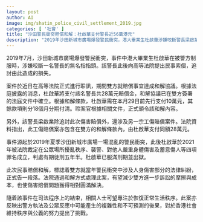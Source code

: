```yaml
---
layout: post
author: AI
image: img/shatin_police_civil_settlement_2019.jpg
categories: [ '社會' ]
title: "沙田警民衝突賠償和解：杜啟華支付警長近56萬港元"
description: "2019年沙田新城市廣場爆發警民衝突，港大畢業生杜啟華涉嫌咬斷警長梁啟業無名指。雙方近日在高等法院達成民事賠償和解，杜啟華支付共56萬元賠償金，分期付款。案件結束反映執法與公眾反應的複雜性，期待社會復歸正常秩序。"
---
```

2019年7月，沙田新城市廣場爆發警民衝突，事件中港大畢業生杜啟華在被警方制服時，涉嫌咬斷一名警長的無名指指頭。該警長此後向高等法院提出民事索償，追討由此造成的損失。

案件於近日在高等法院正式進行聆訊，期間雙方就賠償事宜達成和解協議。根據法庭披露的消息，杜啟華將支付該名警長共28萬元賠償金，和解協議已在雙方簽署的法庭文件中確立。根據和解條款，杜啟華需在本月29日前先行支付10萬元，其餘款項則分18個月分期付清。聆案官根據相關文件，正式頒令該和解內容。

另外，該警長梁啟業除追討此次傷害賠償外，還涉及另一宗工傷賠償案件。法院資料指出，此工傷賠償案亦包含在雙方的和解條款內，由杜啟華支付同額28萬元。

事件源起於2019年夏季沙田新城市廣場一場混亂的警民衝突，此後杜啟華於2021年被法院裁定在公眾場所擾亂秩序、襲警、對他人嚴重身體傷害及蓄意傷人等四項罪名成立，判處有期徒刑五年半。杜啟華已服滿刑期並出獄。

此次民事賠償和解，標誌着雙方就當年警民衝突中涉及人身傷害部分的法律糾紛，正式告一段落。法院通過和解方式處理此案，有望減少雙方進一步訴訟的摩擦與成本，也使傷害賠償問題獲得相對圓滿解決。

隨着該事件在司法程序上的結束，相關人士可望專注於恢復正常生活秩序。此案亦反映出警方執法及公眾反應中可能產生的複雜性和不可預測的後果，對於香港社會維持秩序與公義的努力提出了挑戰。
